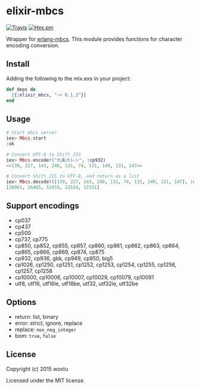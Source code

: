 # elixir-mbcs

[![Travis](https://img.shields.io/travis/woxtu/elixir-mbcs.svg?style=flat-square)](https://travis-ci.org/woxtu/elixir-mbcs)
[![Hex.pm](https://img.shields.io/hexpm/v/elixir_mbcs.svg?style=flat-square)](https://hex.pm/packages/elixir_mbcs)

Wrapper for [erlang-mbcs](https://code.google.com/p/erlang-mbcs/).
This module provides functions for character encoding conversion.

## Install

Adding the following to the mix.exs in your project:

```elixir
def deps do
  [{:elixir_mbcs, "~> 0.1.2"}]
end
```

## Usage

```elixir
# Start mbcs server
iex> Mbcs.start
:ok

# Convert UTF-8 to Shift_JIS
iex> Mbcs.encode!("九条カレン", :cp932)
<<139, 227, 143, 240, 131, 74, 131, 140, 131, 147>>

# Convert Shift_JIS to UTF-8, and return as a list
iex> Mbcs.decode!([139, 227, 143, 240, 131, 74, 131, 140, 131, 147], :cp932, return: :list)
[20061, 26465, 12459, 12524, 12531]
```

## Support encodings

* cp037
* cp437
* cp500
* cp737, cp775
* cp850, cp852, cp855, cp857, cp860, cp861, cp862, cp863, cp864, cp865, cp866, cp869, cp874, cp875
* cp932, cp936, gbk, cp949, cp950, big5
* cp1026, cp1250, cp1251, cp1252, cp1253, cp1254, cp1255, cp1256, cp1257, cp1258
* cp10000, cp10006, cp10007, cp10029, cp10079, cp10081
* utf8, utf16, utf16le, utf16be, utf32, utf32le, utf32be

## Options

* return: list, binary
* error: strict, ignore, replace
* replace: `non_neg_integer`
* bom: `true`, `false`

## License

Copyright (c) 2015 woxtu

Licensed under the MIT license.
